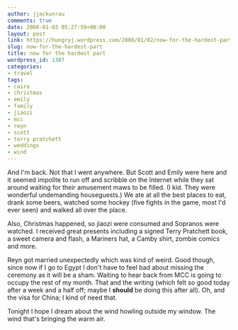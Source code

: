 ```yaml
---
author: jjackunrau
comments: true
date: 2008-01-03 05:27:59+00:00
layout: post
link: https://hungryj.wordpress.com/2008/01/02/now-for-the-hardest-part/
slug: now-for-the-hardest-part
title: now for the hardest part
wordpress_id: 1307
categories:
- travel
tags:
- cairo
- christmas
- emily
- family
- jiaozi
- mcc
- reyn
- scott
- terry pratchett
- weddings
- wind
---
```


And I'm back. Not that I went anywhere. But Scott and Emily were here and it seemed impolite to run off and scribble on the Internet while they sat around waiting for their amusement maws to be filled. (I kid. They were wonderful undemanding houseguests.) We ate at all the best places to eat, drank some beers, watched some hockey (five fights in the game, most I'd ever seen) and walked all over the place.

Also, Christmas happened, so jiaozi were consumed and Sopranos were watched. I received great presents including a signed Terry Pratchett book, a sweet camera and flash, a Mariners hat, a Camby shirt, zombie comics and more.

Reyn got married unexpectedly which was kind of weird. Good though, since now if I go to Egypt I don't have to feel bad about missing the ceremony as it will be a sham. Waiting to hear back from MCC is going to occupy the rest of my month. That and the writing (which felt so good today after a week and a half off; maybe I **should** be doing this after all). Oh, and the visa for China; I kind of need that.

Tonight I hope I dream about the wind howling outside my window. The wind that's bringing the warm air.
